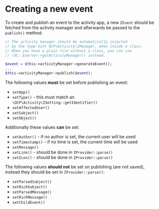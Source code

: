 # Creating a new event

To create and publish an event to the activity app, a new `IEvent` should be fetched from the activity manager and afterwards be passed to the `publish()` method:

```php
// The activity manager should be automatically injected
// by the type hint OCP\Activity\IManager, when inside a class.
// When you have a plain file without a class, you can use
// \OC::$server->getActivityManager() instead.

$event = $this->activityManager->generateEvent();
...
$this->activityManager->publish($event);
```

The following values **must** be set before publishing an event:

* `setApp()`
* `setType()` - this must match an `\OCP\Activity\ISetting::getIdentifier()`
* `setAffectedUser()`
* `setSubject()`
* `setObject()`

Additionally these values **can** be set:
* `setAuthor()` - if no author is set, the current user will be used
* `setTimestamp()` - if no time is set, the current time will be used
* `setMessage()`
* `setLink()` - should be done in `IProvider::parse()`
* `setIcon()` - should be done in `IProvider::parse()`

The following values **should not** be set on publishing (are not saved), instead they should be set in `IProvider::parse()`:

* `setParsedSubject()`
* `setRichSubject()`
* `setParsedMessage()`
* `setRichMessage()`
* `setChildEvent()`

